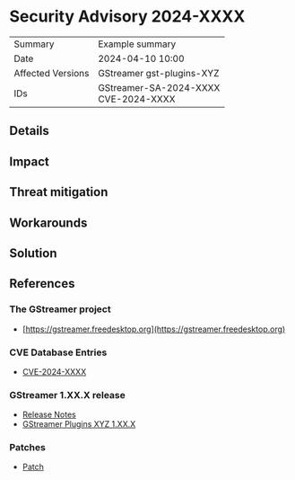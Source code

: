 # Security Advisory 2024-XXXX <!-- (ZDI-CAN-XXXXX, CVE-2024-XXXX) -->

<div class="vertical-table">

|                   |                                           |
| ----------------- | ----------------------------------------- |
| Summary           | Example summary                           |
| Date              | 2024-04-10 10:00                          |
| Affected Versions | GStreamer gst-plugins-XYZ                 |
| IDs               | GStreamer-SA-2024-XXXX<br/>CVE-2024-XXXX  |

</div>

## Details

## Impact

## Threat mitigation

## Workarounds

## Solution

## References

### The GStreamer project

- [https://gstreamer.freedesktop.org](https://gstreamer.freedesktop.org)

### CVE Database Entries

- [CVE-2024-XXXX](https://cve.mitre.org/cgi-bin/cvename.cgi?name=CVE-2024-XXXX)

### GStreamer 1.XX.X release

- [Release Notes](/releases/1.XX/#1.XX.X)
- [GStreamer Plugins XYZ 1.XX.X](/src/gst-plugins-XYZ/gst-plugins-XYZ-1.XX.X.tar.xz)

### Patches

- [Patch](https://gitlab.freedesktop.org/gstreamer/gstreamer/-/merge_requests/XXXX.patch)
